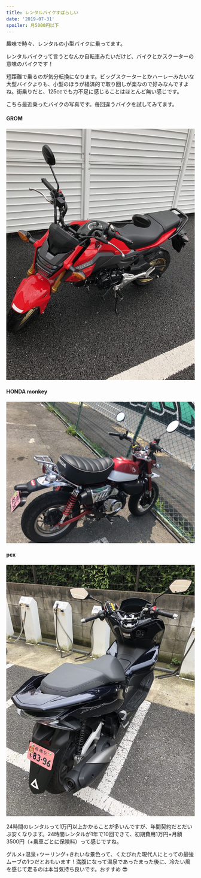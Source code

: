```yaml
---
title: レンタルバイクすばらしい
date: '2019-07-31'
spoiler: 月5000円以下
---
```


趣味で時々、レンタルの小型バイクに乗ってます。

レンタルバイクって言うとなんか自転車みたいだけど、バイクとかスクーターの意味のバイクです！

短距離で乗るのが気分転換になります。ビッグスクーターとかハーレーみたいな大型バイクよりも、小型のほうが経済的で取り回しが楽なので好みなんですよね。街乗りだと、125ccでも力不足に感じることはほとんど無い感じです。

こちら最近乗ったバイクの写真です。毎回違うバイクを試してみてます。

#### GROM

![](grom.jpeg)


#### HONDA monkey

![](monkey.jpeg)

#### pcx

![](pcx.jpeg)

24時間のレンタルって1万円以上かかることが多いんですが、年間契約だとだいぶ安くなります。24時間レンタルが1年で10回できて、初期費用1万円+月額3500円（+乗車ごとに保険料）って感じですね。

グルメ+温泉+ツーリング+きれいな景色って、くたびれた現代人にとっての最強ムーブの1つだとおもいます！満腹になって温泉であったまった後に、冷たい風を感じて走るのは本当気持ち良いです。おすすめ 😎
